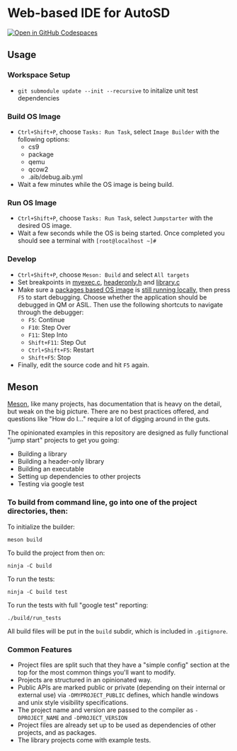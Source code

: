 # Web-based IDE for AutoSD

[![Open in GitHub Codespaces](https://github.com/codespaces/badge.svg)](https://codespaces.new/raballew/autosd?quickstart=1)

## Usage

### Workspace Setup

- `git submodule update --init --recursive` to initalize unit test dependencies

### Build OS Image

- `Ctrl+Shift+P`, choose `Tasks: Run Task`, select `Image Builder` with the following options:
  - cs9
  - package
  - qemu
  - qcow2
  - .aib/debug.aib.yml
- Wait a few minutes while the OS image is being build.

### Run OS Image

- `Ctrl+Shift+P`, choose `Tasks: Run Task`, select `Jumpstarter` with the desired OS image.
- Wait a few seconds while the OS is being started. Once completed you should see a terminal with `[root@localhost ~]#`

### Develop

- `Ctrl+Shift+P`, choose `Meson: Build` and select `All targets`
- Set breakpoints in [myexec.c](executable/src/myexec.c), [headeronly.h](headeronly/include/headeronly.h) and [library.c](library/src/library.c)
- Make sure a [packages based OS image](#build-os-image) is [still running locally](#run-os-image), then press `F5` to start debugging. Choose whether the application should be debugged in QM or ASIL. Then use the following shortcuts to navigate through the debugger:
  - `F5`: Continue
  - `F10`: Step Over
  - `F11`: Step Into
  - `Shift+F11`: Step Out
  - `Ctrl+Shift+F5`: Restart
  - `Shift+F5`: Stop
- Finally, edit the source code and hit `F5` again.

## Meson

[Meson](http://mesonbuild.com), like many projects, has documentation that is heavy on the detail, but weak on the big picture. There are no best practices offered, and questions like "How do I..." require a lot of digging around in the guts.

The opinionated examples in this repository are designed as fully functional "jump start" projects to get you going:

* Building a library
* Building a header-only library
* Building an executable
* Setting up dependencies to other projects
* Testing via google test

### To build from command line, go into one of the project directories, then:

To initialize the builder:

    meson build

To build the project from then on:

    ninja -C build

To run the tests:

    ninja -C build test

To run the tests with full "google test" reporting:

    ./build/run_tests

All build files will be put in the `build` subdir, which is included in `.gitignore`.

### Common Features

* Project files are split such that they have a "simple config" section at the top for the most common things you'll want to modify.
* Projects are structured in an opinionated way.
* Public APIs are marked public or private (depending on their internal or external use) via `-DMYPROJECT_PUBLIC` defines, which handle windows and unix style visibility specifications.
* The project name and version are passed to the compiler as `-DPROJECT_NAME` and  `-DPROJECT_VERSION`
* Project files are already set up to be used as dependencies of other projects, and as packages.
* The library projects come with example tests.
